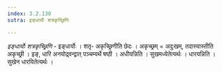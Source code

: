 ```yaml
---
index: 3.2.130
sutra: इङ्धार्योः शत्रकृच्छ्रिणि

---
```

_इङ्धार्योः शत्रकृच्छ्रिणि_ - इङ्धार्योः । शतृ- अकृच्छ्रिणीति छेदः । अकृच्छ्रम् = अदुःखम्, तदास्यास्तीति अकृच्छ्री । इङ्, धारि अनयोद्र्वन्द्वात् पञ्चम्यर्थे षष्ठी । अधीयन्निति । सुखमध्येतेत्यर्थः । धारयन्निति । सुखेन धारयितेत्यर्थः । 
